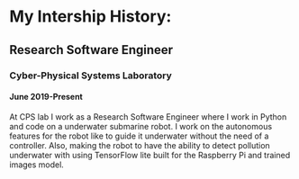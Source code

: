 # My Intership History:

## Research Software Engineer
### Cyber-Physical Systems Laboratory
#### June 2019-Present
At CPS lab I work as a Research Software Engineer where I work in Python and code on a underwater submarine robot. 
I work on the autonomous features for the robot like to guide it underwater without the need of a controller. Also, making the robot to have the ability to detect pollution underwater with using TensorFlow lite built for the Raspberry Pi and trained images model.
